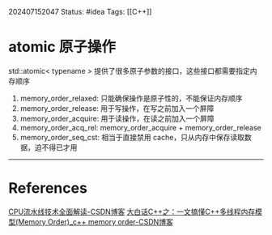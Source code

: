 202407152047
Status: #idea
Tags: [[C++]]
# atomic 原子操作
std::atomic< typename > 提供了很多原子参数的接口，这些接口都需要指定内存顺序
1. memory_order_relaxed: 只能确保操作是原子性的，不能保证内存顺序
2. memory_order_release: 用于写操作，在写之前加入一个屏障
3. memory_order_acquire: 用于读操作，在读之前加入一个屏障
4. memory_order_acq_rel: memory_order_acquire + memory_order_release
5. memory_order_seq_cst: 相当于直接禁用 cache，只从内存中保存读取数据，迫不得已才用

---
# References
[CPU流水线技术全面解读-CSDN博客](https://blog.csdn.net/weixin_43719763/article/details/135769082)
[大白话C++之：一文搞懂C++多线程内存模型(Memory Order)_c++ memory order-CSDN博客](https://blog.csdn.net/sinat_38293503/article/details/134612152)